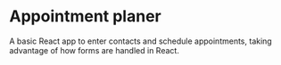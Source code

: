 # Appointment planer

A basic React app to enter contacts and schedule appointments, taking advantage of how forms are handled in React.
